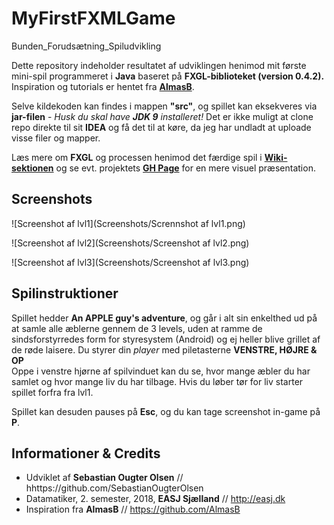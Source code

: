 # MyFirstFXMLGame
Bunden_Forudsætning_Spiludvikling


Dette repository indeholder resultatet af udviklingen henimod mit første mini-spil programmeret i **Java** baseret på **FXGL-biblioteket (version 0.4.2).** Inspiration og tutorials er hentet fra [**AlmasB**](http://almasb.github.io/FXGL/).

Selve kildekoden kan findes i mappen **"src"**, og spillet kan eksekveres via **jar-filen** - _Husk du skal have **JDK 9** installeret!_ Det er ikke muligt at clone repo direkte til sit **IDEA** og få det til at køre, da jeg har undladt at uploade visse filer og mapper.

Læs mere om **FXGL** og processen henimod det færdige spil i [**Wiki-sektionen**](https://github.com/SebastianOugterOlsen/MyFirstFXMLGame/wiki) og se evt. projektets [**GH Page**](https://sebastianougterolsen.github.io/MyFirstFXMLGame/) for en mere visuel præsentation.


## Screenshots

![Screenshot af lvl1](Screenshots/Scrennshot af lvl1.png)

![Screenshot af lvl2](Screenshots/Screenshot af lvl2.png)

![Screenshot af lvl3](Screenshots/Screenshot af lvl3.png)


## Spilinstruktioner


Spillet hedder **An APPLE guy's adventure**, og går i alt sin enkelthed ud på at samle alle æblerne gennem de 3 levels, uden at ramme de sindsforstyrredes form for styresystem (Android) og ej heller blive grillet af de røde laisere. 
Du styrer din _player_ med piletasterne **VENSTRE, HØJRE & OP**  
Oppe i venstre hjørne af spilvinduet kan du se, hvor mange æbler du har samlet og hvor mange liv du har tilbage. Hvis du løber tør for liv starter spillet forfra fra lvl1.


Spillet kan desuden pauses på **Esc**, og du kan tage screenshot in-game på **P**.


## Informationer & Credits

- Udviklet af **Sebastian Ougter Olsen** // hhttps://github.com/SebastianOugterOlsen
- Datamatiker, 2. semester, 2018, **EASJ Sjælland** // http://easj.dk
- Inspiration fra **AlmasB** // https://github.com/AlmasB
